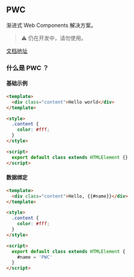 ## PWC

渐进式 Web Components 解决方案。

> ⚠️ 仍在开发中，请勿使用。

[文档地址](https://raxjs.github.io/pwc)

### 什么是 PWC ？

#### 基础示例

```html
<template>
  <div class="content">Hello world</div>
</template>

<style>
  .content {
  	color: #fff;
  }
</style>

<script>
  export default class extends HTMLElement {}
</script>
```

#### 数据绑定

```html
<template>
  <div class="content">Hello, {{#name}}</div>
</template>

<style>
  .content {
  	color: #fff;
  }
</style>

<script>
  export default class extends HTMLElement {
    #name = 'PWC'
  }
</script>
```
